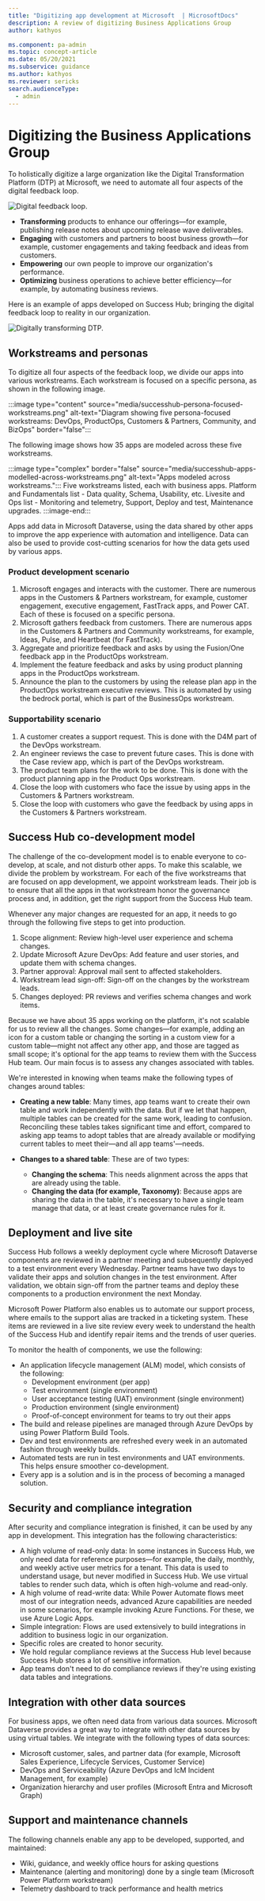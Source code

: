 ```yaml
---
title: "Digitizing app development at Microsoft  | MicrosoftDocs"
description: A review of digitizing Business Applications Group
author: kathyos

ms.component: pa-admin
ms.topic: concept-article
ms.date: 05/20/2021
ms.subservice: guidance
ms.author: kathyos
ms.reviewer: sericks
search.audienceType: 
  - admin
---
```

# Digitizing the Business Applications Group 

To holistically digitize a large organization like the Digital Transformation Platform (DTP) at Microsoft, we need to automate all four aspects of the digital feedback loop.

![Digital feedback loop.](media/successhub-digital-feedback-loop.png "Digital feedback loop")

- **Transforming** products to enhance our offerings&mdash;for example, publishing release notes about upcoming release wave deliverables.
- **Engaging** with customers and partners to boost business growth&mdash;for example, customer engagements and taking feedback and ideas from customers. 
- **Empowering** our own people to improve our organization's performance.
- **Optimizing** business operations to achieve better efficiency&mdash;for example, by automating business reviews.

Here is an example of apps developed on Success Hub; bringing the digital feedback loop to reality in our organization.

![Digitally transforming DTP.](media/successhub-digitally-transforming-dtp.png "Digitally transforming DTP")  

## Workstreams and personas

To digitize all four aspects of the feedback loop, we divide our apps into various workstreams. Each workstream is focused on a specific persona, as shown in the following image.

:::image type="content" source="media/successhub-persona-focused-workstreams.png" alt-text="Diagram showing five persona-focused workstreams: DevOps, ProductOps, Customers & Partners, Community, and BizOps" border="false":::

The following image shows how 35 apps are modeled across these five workstreams.

:::image type="complex" border="false" source="media/successhub-apps-modelled-across-workstreams.png" alt-text="Apps modeled across workstreams.":::
Five workstreams listed, each with business apps. Platform and Fundamentals list - Data quality, Schema, Usability, etc. Livesite and Ops list - Monitoring and telemetry, Support, Deploy and test, Maintenance upgrades.
:::image-end:::

Apps add data in Microsoft Dataverse, using the data shared by other apps to improve the app experience with automation and intelligence. Data can also be used to provide cost-cutting scenarios for how the data gets used by various apps.

### Product development scenario

1. Microsoft engages and interacts with the customer. There are numerous apps in the Customers & Partners workstream, for example, customer engagement, executive engagement, FastTrack apps, and Power CAT. Each of these is focused on a specific persona.
2. Microsoft gathers feedback from customers. There are numerous apps in the Customers & Partners and Community workstreams, for example, Ideas, Pulse, and Heartbeat (for FastTrack). 
3. Aggregate and prioritize feedback and asks by using the Fusion/One feedback app in the ProductOps workstream.
4. Implement the feature feedback and asks by using product planning apps in the ProductOps workstream.
5. Announce the plan to the customers by using the release plan app in the ProductOps workstream executive reviews. This is automated by using the bedrock portal, which is part of the BusinessOps workstream.

### Supportability scenario

1. A customer creates a support request. This is done with the D4M part of the DevOps workstream.
2. An engineer reviews the case to prevent future cases. This is done with the Case review app, which is part of the DevOps workstream.
3. The product team plans for the work to be done. This is done with the product planning app in the Product Ops workstream.
4. Close the loop with customers who face the issue by using apps in the Customers & Partners workstream.
5. Close the loop with customers who gave the feedback by using apps in the Customers & Partners workstream.

## Success Hub co-development model

The challenge of the co-development model is to enable everyone to co-develop, at scale, and not disturb other apps. To make this scalable, we divide the problem by workstream. For each of the five workstreams that are focused on app development, we appoint workstream leads. Their job is to ensure that all the apps in that workstream honor the governance process and, in addition, get the right support from the Success Hub team.

Whenever any major changes are requested for an app, it needs to go through the following five steps to get into production.

1. Scope alignment: Review high-level user experience and schema changes. 
2. Update Microsoft Azure DevOps: Add feature and user stories, and update them with schema changes. 
3. Partner approval: Approval mail sent to affected stakeholders. 
4. Workstream lead sign-off: Sign-off on the changes by the workstream leads. 
5. Changes deployed: PR reviews and verifies schema changes and work items.

Because we have about 35 apps working on the platform, it's not scalable for us to review all the changes. Some changes&mdash;for example, adding an icon for a custom table or changing the sorting in a custom view for a custom table&mdash;might not affect any other app, and those are tagged as small scope; it's optional for the app teams to review them with the Success Hub team. Our main focus is to assess any changes associated with tables.

We're interested in knowing when teams make the following types of changes around tables:

- **Creating a new table**: Many times, app teams want to create their own table and work independently with the data. But if we let that happen, multiple tables can be created for the same work, leading to confusion. Reconciling these tables takes significant time and effort, compared to asking app teams to adopt tables that are already available or modifying current tables to meet their&mdash;and all app teams'&mdash;needs.

- **Changes to a shared table**: These are of two types:

  - **Changing the schema**: This needs alignment across the apps that are already using the table. 
  - **Changing the data (for example, Taxonomy)**: Because apps are sharing the data in the table, it's necessary to have a single team manage that data, or at least create governance rules for it.

## Deployment and live site

Success Hub follows a weekly deployment cycle where Microsoft Dataverse components are reviewed in a partner meeting and subsequently deployed to a test environment every Wednesday. Partner teams have two days to validate their apps and solution changes in the test environment. After validation, we obtain sign-off from the partner teams and deploy these components to a production environment the next Monday. 

Microsoft Power Platform also enables us to automate our support process, where emails to the support alias are tracked in a ticketing system. These items are reviewed in a live site review every week to understand the health of the Success Hub and identify repair items and the trends of user queries.

To monitor the health of components, we use the following:
 
- An application lifecycle management (ALM) model, which consists of the following:
  - Development environment (per app)
  - Test environment (single environment)
  - User acceptance testing (UAT) environment (single environment)
  - Production environment (single environment)
  - Proof-of-concept environment for teams to try out their apps
- The build and release pipelines are managed through Azure DevOps by using Power Platform Build Tools.
- Dev and test environments are refreshed every week in an automated fashion through weekly builds.
- Automated tests are run in test environments and UAT environments. This helps ensure smoother co-development.
- Every app is a solution and is in the process of becoming a managed solution.

## Security and compliance integration

After security and compliance integration is finished, it can be used by any app in development. This integration has the following characteristics:

- A high volume of read-only data: In some instances in Success Hub, we only need data for reference purposes&mdash;for example, the daily, monthly, and weekly active user metrics for a tenant. This data is used to understand usage, but never modified in Success Hub. We use virtual tables to render such data, which is often high-volume and read-only.  
- A high volume of read-write data: While Power Automate flows meet most of our integration needs, advanced Azure capabilities are needed in some scenarios, for example invoking Azure Functions. For these, we use Azure Logic Apps. 
- Simple integration: Flows are used extensively to build integrations in addition to business logic in our organization. 
- Specific roles are created to honor security.
- We hold regular compliance reviews at the Success Hub level because Success Hub stores a lot of sensitive information.
- App teams don't need to do compliance reviews if they're using existing data tables and integrations.

## Integration with other data sources

For business apps, we often need data from various data sources. Microsoft Dataverse provides a great way to integrate with other data sources by using virtual tables. We integrate with the following types of data sources:

- Microsoft customer, sales, and partner data (for example, Microsoft Sales Experience, Lifecycle Services, Customer Service)
- DevOps and Serviceability (Azure DevOps and IcM Incident Management, for example)
- Organization hierarchy and user profiles (Microsoft Entra and Microsoft Graph)

## Support and maintenance channels

The following channels enable any app to be developed, supported, and maintained:

- Wiki, guidance, and weekly office hours for asking questions 
- Maintenance (alerting and monitoring) done by a single team (Microsoft Power Platform workstream)
- Telemetry dashboard to track performance and health metrics
